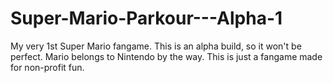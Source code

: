 # Super-Mario-Parkour---Alpha-1
My very 1st Super Mario fangame. This is an alpha build, so it won't be perfect. Mario belongs to Nintendo by the way. This is just a fangame made for non-profit fun.
